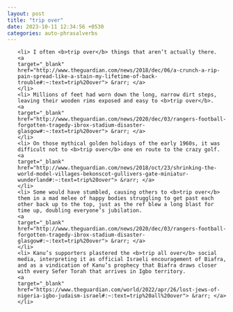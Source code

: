 ```yaml
---
layout: post
title: "trip over"
date: 2023-10-11 12:34:56 +0530
categories: auto-phrasalverbs
---
```

<ol>

    <li> I often <b>trip over</b> things that aren’t actually there.
    <a 
    target="_blank" 
    href="http://www.theguardian.com/news/2018/dec/06/a-crunch-a-rip-pain-spread-like-a-stain-my-lifetime-of-back-trouble#:~:text=trip%20over"> &rarr; </a>
    </li>
    <li> Millions of feet had worn down the long, narrow dirt steps, leaving their wooden rims exposed and easy to <b>trip over</b>.
    <a 
    target="_blank" 
    href="http://www.theguardian.com/news/2020/dec/03/rangers-football-forgotten-tragedy-ibrox-stadium-disaster-glasgow#:~:text=trip%20over"> &rarr; </a>
    </li>
    <li> On those mythical golden holidays of the early 1960s, it was difficult not to <b>trip over</b> one en route to the crazy golf.
    <a 
    target="_blank" 
    href="http://www.theguardian.com/news/2018/oct/23/shrinking-the-world-model-villages-bekonscot-gullivers-gate-miniatur-wunderland#:~:text=trip%20over"> &rarr; </a>
    </li>
    <li> Some would have stumbled, causing others to <b>trip over</b> them in a mad melee of happy bodies struggling to get past each other back up to the top, just as the ref blew a long blast for time up, doubling everyone’s jubilation.
    <a 
    target="_blank" 
    href="http://www.theguardian.com/news/2020/dec/03/rangers-football-forgotten-tragedy-ibrox-stadium-disaster-glasgow#:~:text=trip%20over"> &rarr; </a>
    </li>
    <li> Kanu’s supporters plastered the <b>trip all over</b> social media, interpreting it as official Israeli encouragement of Biafra, and as a vindication of Kanu’s prophecy that Biafra draws closer with every Sefer Torah that arrives in Igbo territory.
    <a 
    target="_blank" 
    href="https://www.theguardian.com/world/2022/apr/26/lost-jews-of-nigeria-igbo-judaism-israel#:~:text=trip%20all%20over"> &rarr; </a>
    </li>